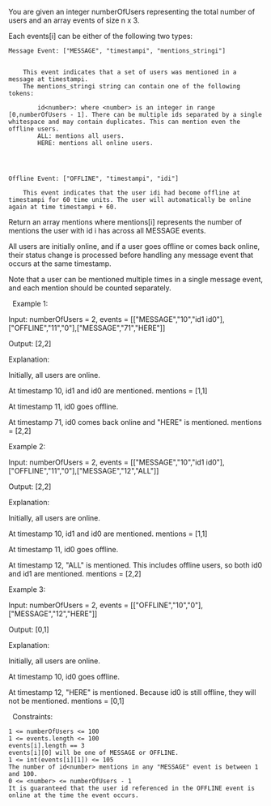 You are given an integer numberOfUsers representing the total number of users and an array events of size n x 3.

Each events[i] can be either of the following two types:


	Message Event: ["MESSAGE", "timestampi", "mentions_stringi"]

	
		This event indicates that a set of users was mentioned in a message at timestampi.
		The mentions_stringi string can contain one of the following tokens:
		
			id<number>: where <number> is an integer in range [0,numberOfUsers - 1]. There can be multiple ids separated by a single whitespace and may contain duplicates. This can mention even the offline users.
			ALL: mentions all users.
			HERE: mentions all online users.
		
		
	
	
	Offline Event: ["OFFLINE", "timestampi", "idi"]
	
		This event indicates that the user idi had become offline at timestampi for 60 time units. The user will automatically be online again at time timestampi + 60.
	
	


Return an array mentions where mentions[i] represents the number of mentions the user with id i has across all MESSAGE events.

All users are initially online, and if a user goes offline or comes back online, their status change is processed before handling any message event that occurs at the same timestamp.

Note that a user can be mentioned multiple times in a single message event, and each mention should be counted separately.

 
Example 1:


Input: numberOfUsers = 2, events = [["MESSAGE","10","id1 id0"],["OFFLINE","11","0"],["MESSAGE","71","HERE"]]

Output: [2,2]

Explanation:

Initially, all users are online.

At timestamp 10, id1 and id0 are mentioned. mentions = [1,1]

At timestamp 11, id0 goes offline.

At timestamp 71, id0 comes back online and "HERE" is mentioned. mentions = [2,2]


Example 2:


Input: numberOfUsers = 2, events = [["MESSAGE","10","id1 id0"],["OFFLINE","11","0"],["MESSAGE","12","ALL"]]

Output: [2,2]

Explanation:

Initially, all users are online.

At timestamp 10, id1 and id0 are mentioned. mentions = [1,1]

At timestamp 11, id0 goes offline.

At timestamp 12, "ALL" is mentioned. This includes offline users, so both id0 and id1 are mentioned. mentions = [2,2]


Example 3:


Input: numberOfUsers = 2, events = [["OFFLINE","10","0"],["MESSAGE","12","HERE"]]

Output: [0,1]

Explanation:

Initially, all users are online.

At timestamp 10, id0 goes offline.

At timestamp 12, "HERE" is mentioned. Because id0 is still offline, they will not be mentioned. mentions = [0,1]


 
Constraints:


	1 <= numberOfUsers <= 100
	1 <= events.length <= 100
	events[i].length == 3
	events[i][0] will be one of MESSAGE or OFFLINE.
	1 <= int(events[i][1]) <= 105
	The number of id<number> mentions in any "MESSAGE" event is between 1 and 100.
	0 <= <number> <= numberOfUsers - 1
	It is guaranteed that the user id referenced in the OFFLINE event is online at the time the event occurs.

